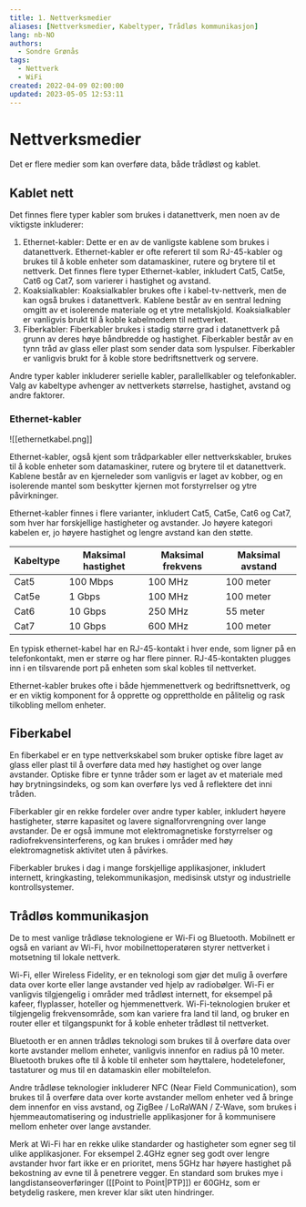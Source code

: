 ```yaml
---
title: 1. Nettverksmedier
aliases: [Nettverksmedier, Kabeltyper, Trådløs kommunikasjon]
lang: nb-NO
authors:
  - Sondre Grønås
tags:
  - Nettverk
  - WiFi
created: 2022-04-09 02:00:00
updated: 2023-05-05 12:53:11
---
```

# Nettverksmedier
Det er flere medier som kan overføre data, både trådløst og kablet.

## Kablet nett
Det finnes flere typer kabler som brukes i datanettverk, men noen av de viktigste inkluderer:
1. Ethernet-kabler: Dette er en av de vanligste kablene som brukes i datanettverk. Ethernet-kabler er ofte referert til som RJ-45-kabler og brukes til å koble enheter som datamaskiner, rutere og brytere til et nettverk. Det finnes flere typer Ethernet-kabler, inkludert Cat5, Cat5e, Cat6 og Cat7, som varierer i hastighet og avstand.
2. Koaksialkabler: Koaksialkabler brukes ofte i kabel-tv-nettverk, men de kan også brukes i datanettverk. Kablene består av en sentral ledning omgitt av et isolerende materiale og et ytre metallskjold. Koaksialkabler er vanligvis brukt til å koble kabelmodem til nettverket.
3. Fiberkabler: Fiberkabler brukes i stadig større grad i datanettverk på grunn av deres høye båndbredde og hastighet. Fiberkabler består av en tynn tråd av glass eller plast som sender data som lyspulser. Fiberkabler er vanligvis brukt for å koble store bedriftsnettverk og servere.

Andre typer kabler inkluderer serielle kabler, parallellkabler og telefonkabler. Valg av kabeltype avhenger av nettverkets størrelse, hastighet, avstand og andre faktorer.

### Ethernet-kabler
![[ethernetkabel.png]]

Ethernet-kabler, også kjent som trådparkabler eller nettverkskabler, brukes til å koble enheter som datamaskiner, rutere og brytere til et datanettverk. Kablene består av en kjerneleder som vanligvis er laget av kobber, og en isolerende mantel som beskytter kjernen mot forstyrrelser og ytre påvirkninger.

Ethernet-kabler finnes i flere varianter, inkludert Cat5, Cat5e, Cat6 og Cat7, som hver har forskjellige hastigheter og avstander. Jo høyere kategori kabelen er, jo høyere hastighet og lengre avstand kan den støtte.

| Kabeltype | Maksimal hastighet | Maksimal frekvens | Maksimal avstand |
| --- | --- | --- | --- |
| Cat5 | 100 Mbps | 100 MHz | 100 meter |
| Cat5e | 1 Gbps | 100 MHz | 100 meter |
| Cat6 | 10 Gbps | 250 MHz | 55 meter |
| Cat7 | 10 Gbps | 600 MHz | 100 meter |


En typisk ethernet-kabel har en RJ-45-kontakt i hver ende, som ligner på en telefonkontakt, men er større og har flere pinner. RJ-45-kontakten plugges inn i en tilsvarende port på enheten som skal kobles til nettverket.

Ethernet-kabler brukes ofte i både hjemmenettverk og bedriftsnettverk, og er en viktig komponent for å opprette og opprettholde en pålitelig og rask tilkobling mellom enheter.

## Fiberkabel
En fiberkabel er en type nettverkskabel som bruker optiske fibre laget av glass eller plast til å overføre data med høy hastighet og over lange avstander. Optiske fibre er tynne tråder som er laget av et materiale med høy brytningsindeks, og som kan overføre lys ved å reflektere det inni tråden.

Fiberkabler gir en rekke fordeler over andre typer kabler, inkludert høyere hastigheter, større kapasitet og lavere signalforvrengning over lange avstander. De er også immune mot elektromagnetiske forstyrrelser og radiofrekvensinterferens, og kan brukes i områder med høy elektromagnetisk aktivitet uten å påvirkes.

Fiberkabler brukes i dag i mange forskjellige applikasjoner, inkludert internett, kringkasting, telekommunikasjon, medisinsk utstyr og industrielle kontrollsystemer.

## Trådløs kommunikasjon
De to mest vanlige trådløse teknologiene er Wi-Fi og Bluetooth. Mobilnett er også en variant av Wi-Fi, hvor mobilnettoperatøren styrer nettverket i motsetning til lokale nettverk.

Wi-Fi, eller Wireless Fidelity, er en teknologi som gjør det mulig å overføre data over korte eller lange avstander ved hjelp av radiobølger. Wi-Fi er vanligvis tilgjengelig i områder med trådløst internett, for eksempel på kafeer, flyplasser, hoteller og hjemmenettverk. Wi-Fi-teknologien bruker et tilgjengelig frekvensområde, som kan variere fra land til land, og bruker en router eller et tilgangspunkt for å koble enheter trådløst til nettverket.

Bluetooth er en annen trådløs teknologi som brukes til å overføre data over korte avstander mellom enheter, vanligvis innenfor en radius på 10 meter. Bluetooth brukes ofte til å koble til enheter som høyttalere, hodetelefoner, tastaturer og mus til en datamaskin eller mobiltelefon.

Andre trådløse teknologier inkluderer NFC (Near Field Communication), som brukes til å overføre data over korte avstander mellom enheter ved å bringe dem innenfor en viss avstand, og ZigBee / LoRaWAN / Z-Wave, som brukes i hjemmeautomatisering og industrielle applikasjoner for å kommunisere mellom enheter over lange avstander.

Merk at Wi-Fi har en rekke ulike standarder og hastigheter som egner seg til ulike applikasjoner. For eksempel 2.4GHz egner seg godt over lengre avstander hvor fart ikke er en prioritet, mens 5GHz har høyere hastighet på bekostning av evne til å penetrere vegger. En standard som brukes mye i langdistanseoverføringer ([[Point to Point|PTP]]) er 60GHz, som er betydelig raskere, men krever klar sikt uten hindringer.